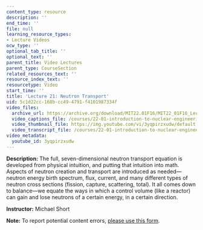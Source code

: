 ```yaml
---
content_type: resource
description: ''
end_time: ''
file: null
learning_resource_types:
- Lecture Videos
ocw_type: ''
optional_tab_title: ''
optional_text: ''
parent_title: Video Lectures
parent_type: CourseSection
related_resources_text: ''
resource_index_text: ''
resourcetype: Video
start_time: ''
title: 'Lecture 21: Neutron Transport'
uid: 5c1d22cc-168b-cc49-4791-f4101987334f
video_files:
  archive_url: https://archive.org/download/MIT22.01F16/MIT22_01F16_Lec21_300k.mp4
  video_captions_file: /courses/22-01-introduction-to-nuclear-engineering-and-ionizing-radiation-fall-2016/62f095269a5d518c9ea723c77d12d8f5_3yqpirzxudw.vtt
  video_thumbnail_file: https://img.youtube.com/vi/3yqpirzxudw/default.jpg
  video_transcript_file: /courses/22-01-introduction-to-nuclear-engineering-and-ionizing-radiation-fall-2016/36c729174d759d3bca8eda9ce9000691_3yqpirzxudw.pdf
video_metadata:
  youtube_id: 3yqpirzxudw
---
```


**Description:** The full, seven-dimensional neutron transport equation is developed from physical intuition, and putting that intuition into math. Aspects of neutron creation and transport are introduced as needed—neutron energy birth spectrum, flux, current, and many different types of neutron cross sections (fission, capture, scattering, total). It all comes down to balance—we equate the ways in which a control volume (like a reactor) can gain and lose neutrons of a certain energy, in a certain direction.

**Instructor:** Michael Short

**Note:** To report potential content errors, [please use this form](https://forms.gle/8B2zcUvfCtgJdTdE7).



